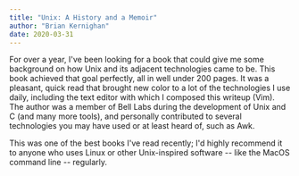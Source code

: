 ```yaml
---
title: "Unix: A History and a Memoir"
author: "Brian Kernighan"
date: 2020-03-31
---
```

For over a year, I've been looking for a book that could give me some background on how Unix and its adjacent technologies came to be.
This book achieved that goal perfectly, all in well under 200 pages.
It was a pleasant, quick read that brought new color to a lot of the technologies I use daily, including the text editor with which I composed this writeup (Vim).
The author was a member of Bell Labs during the development of Unix and C (and many more tools), and personally contributed to several technologies you may have used or at least heard of, such as Awk.

This was one of the best books I've read recently;
I'd highly recommend it to anyone who uses Linux or other Unix-inspired software -- like the MacOS command line -- regularly.
